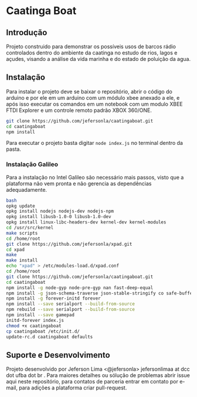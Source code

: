 # Caatinga Boat

## Introdução

Projeto construido para demonstrar os possíveis usos de barcos rádio controlados
dentro do ambiente da caatinga no estudo de rios, lagos e açudes, visando a análise
da vida marinha e do estado de poluição da agua.

## Instalação

Para instalar o projeto deve se baixar o repositório, abrir o código do arduino e por ele
em um arduino com um módulo xbee anexado a ele, e após isso executar os comandos em um
notebook com um modulo XBEE FTDI Explorer e um controle remoto padrão XBOX 360/ONE.

```sh
git clone https://github.com/jefersonla/caatingaboat.git
cd caatingaboat
npm install
```

Para executar o projeto basta digitar `node index.js` no terminal dentro da pasta.
### Instalação Galileo

Para a instalação no Intel Galileo são necessário mais passos, visto que a plataforma não vem pronta
e não gerencia as dependências adequadamente.

```sh
bash
opkg update
opkg install nodejs nodejs-dev nodejs-npm
opkg install libusb-1.0-0 libusb-1.0-dev
opkg install linux-libc-headers-dev kernel-dev kernel-modules
cd /usr/src/kernel
make scripts
cd /home/root
git clone https://github.com/jefersonla/xpad.git
cd xpad
make
make install
echo "xpad" > /etc/modules-load.d/xpad.conf
cd /home/root
git clone https://github.com/jefersonla/caatingaboat.git
cd caatingaboat
npm install -g node-gyp node-pre-gyp nan fast-deep-equal
npm install -g json-schema-traverse json-stable-stringify co safe-buffer ms bindings
npm install -g forever-initd forever
npm install --save serialport --build-from-source
npm rebuild --save serialport --build-from-source
npm install --save gamepad
initd-forever index.js
chmod +x caatingaboat
cp caatingaboat /etc/init.d/
update-rc.d caatingaboat defaults
```

## Suporte e Desenvolvimento

Projeto desenvolvido por Jeferson Lima <@jefersonla> jefersonlimaa at dcc dot ufba dot br .
Para maiores detalhes ou sólução de problemas abrir issue aqui neste repositório, para
contatos de parceria entrar em contato por e-mail, para adições a plataforma criar pull-request.
